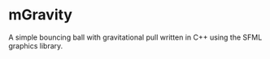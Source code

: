 # mGravity
A simple bouncing ball with gravitational pull written in C++ using the SFML graphics library.
